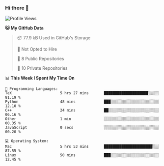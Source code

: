 ### Hi there 👋

<!--
**huayuan4396/huayuan4396** is a ✨ _special_ ✨ repository because its `README.md` (this file) appears on your GitHub profile.

Here are some ideas to get you started:

- 🔭 I’m currently working on ...
- 🌱 I’m currently learning ...
- 👯 I’m looking to collaborate on ...
- 🤔 I’m looking for help with ...
- 💬 Ask me about ...
- 📫 How to reach me: ...
- 😄 Pronouns: ...
- ⚡ Fun fact: ...
-->

<!--START_SECTION:waka-->
![Profile Views](http://img.shields.io/badge/Profile%20Views-0-blue)

**🐱 My GitHub Data** 

> 📦 77.9 kB Used in GitHub's Storage 
 > 
> 🚫 Not Opted to Hire
 > 
> 📜 8 Public Repositories 
 > 
> 🔑 10 Private Repositories 
 > 
📊 **This Week I Spent My Time On** 

```text
💬 Programming Languages: 
TeX                      5 hrs 27 mins       ████████████████████░░░░░   81.19 % 
Python                   48 mins             ███░░░░░░░░░░░░░░░░░░░░░░   12.10 % 
C++                      24 mins             ██░░░░░░░░░░░░░░░░░░░░░░░   06.16 % 
Other                    1 min               ░░░░░░░░░░░░░░░░░░░░░░░░░   00.35 % 
JavaScript               0 secs              ░░░░░░░░░░░░░░░░░░░░░░░░░   00.20 % 

💻 Operating System: 
Mac                      5 hrs 53 mins       ██████████████████████░░░   87.55 % 
Linux                    50 mins             ███░░░░░░░░░░░░░░░░░░░░░░   12.45 % 
```


<!--END_SECTION:waka-->
